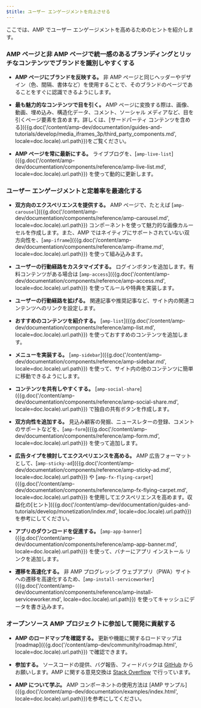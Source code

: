 ```yaml
---
$title: ユーザー エンゲージメントを向上させる
---
```

ここでは、AMP でユーザー エンゲージメントを高めるためのヒントを紹介します。

### AMP ページと非 AMP ページで統一感のあるブランディングとリッチなコンテンツでブランドを識別しやすくする

- **AMP ページにブランドを反映する。** 非 AMP ページと同じヘッダーやデザイン（色、間隔、書体など）を使用することで、そのブランドのページであることをすぐに認識できるようにします。

- **最も魅力的なコンテンツで目を引く。**  AMP ページに変換する際は、画像、動画、埋め込み、構造化データ、コメント、ソーシャル メディアなど、目を引くページ要素を含めます。詳しくは、[サードパーティ コンテンツを含める]({{g.doc('/content/amp-dev/documentation/guides-and-tutorials/develop/media_iframes_3p/third_party_components.md', locale=doc.locale).url.path}})をご覧ください。

- **AMP ページを常に最新にする。**  ライブブログを、[`amp-live-list`]({{g.doc('/content/amp-dev/documentation/components/reference/amp-live-list.md', locale=doc.locale).url.path}}) を使って動的に更新します。

### ユーザー エンゲージメントと定着率を最適化する

- **双方向のエクスペリエンスを提供する。**  AMP ページで、たとえば [`amp-carousel`]({{g.doc('/content/amp-dev/documentation/components/reference/amp-carousel.md', locale=doc.locale).url.path}})  コンポーネントを使って魅力的な画像カルーセルを作成します。また、AMP ではネイティブにサポートされていない双方向性を、[`amp-iframe`]({{g.doc('/content/amp-dev/documentation/components/reference/amp-iframe.md', locale=doc.locale).url.path}}) を使って組み込みます。

- **ユーザーの行動経路をカスタマイズする。**  ログインボタンを追加します。有料コンテンツがある場合は [`amp-access`]({{g.doc('/content/amp-dev/documentation/components/reference/amp-access.md', locale=doc.locale).url.path}}) を使ってルールや特典を実装します。

- **ユーザーの行動経路を拡げる。** 関連記事や推奨記事など、サイト内の関連コンテンツへのリンクを設定します。

- **おすすめのコンテンツを紹介する。** [`amp-list`]({{g.doc('/content/amp-dev/documentation/components/reference/amp-list.md', locale=doc.locale).url.path}}) を使っておすすめのコンテンツを追加します。

- **メニューを実装する。** [`amp-sidebar`]({{g.doc('/content/amp-dev/documentation/components/reference/amp-sidebar.md', locale=doc.locale).url.path}}) を使って、サイト内の他のコンテンツに簡単に移動できるようにします。

- **コンテンツを共有しやすくする。** [`amp-social-share`]({{g.doc('/content/amp-dev/documentation/components/reference/amp-social-share.md', locale=doc.locale).url.path}}) で独自の共有ボタンを作成します。

- **双方向性を追加する。**  見込み顧客の発掘、ニュースレターの登録、コメントのサポートなどを、[`amp-form`]({{g.doc('/content/amp-dev/documentation/components/reference/amp-form.md', locale=doc.locale).url.path}}) を使って追加します。

- **広告タイプを検討してエクスペリエンスを高める。**  AMP 広告フォーマットとして、[`amp-sticky-ad`]({{g.doc('/content/amp-dev/documentation/components/reference/amp-sticky-ad.md', locale=doc.locale).url.path}}) や [`amp-fx-flying-carpet`]({{g.doc('/content/amp-dev/documentation/components/reference/amp-fx-flying-carpet.md', locale=doc.locale).url.path}}) を使用してエクスペリエンスを高めます。収益化の[ヒント]({{g.doc('/content/amp-dev/documentation/guides-and-tutorials/develop/monetization/index.md', locale=doc.locale).url.path}})を参考にしてください。

- **アプリのダウンロードを促進する。**
 [`amp-app-banner`]({{g.doc('/content/amp-dev/documentation/components/reference/amp-app-banner.md', locale=doc.locale).url.path}}) を使って、バナーにアプリ インストール リンクを追加します。

- **遷移を高速化する。**  非 AMP プログレッシブ ウェブアプリ（PWA）サイトへの遷移を高速化するため、[`amp-install-serviceworker`]({{g.doc('/content/amp-dev/documentation/components/reference/amp-install-serviceworker.md', locale=doc.locale).url.path}}) を使ってキャッシュにデータを書き込みます。

### オープンソース AMP プロジェクトに参加して開発に貢献する

- **AMP のロードマップを確認する。**  更新や機能に関するロードマップは [roadmap]({{g.doc('/content/amp-dev/community/roadmap.html', locale=doc.locale).url.path}}) で確認できます。

- **参加する。**  ソースコードの提供、バグ報告、フィードバックは [GitHub](https://github.com/ampproject/amphtml/blob/master/CONTRIBUTING.md) からお願いします。AMP に関する意見交換は [Stack Overflow](https://stackoverflow.com/questions/tagged/amp-html) で行っています。

- **AMP について学ぶ。**  AMP コンポーネントの使用方法は [AMP サンプル]({{g.doc('/content/amp-dev/documentation/examples/index.html', locale=doc.locale).url.path}})を参考にしてください。
